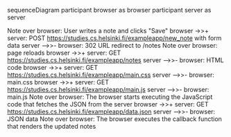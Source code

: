 sequenceDiagram
  participant browser as browser
  participant server as server

  Note over browser: User writes a note and clicks "Save"
  browser ->>+ server: POST https://studies.cs.helsinki.fi/exampleapp/new_note with form data
  server -->>- browser: 302 URL redirect to /notes
  Note over browser: page reloads
  browser ->>+ server: GET https://studies.cs.helsinki.fi/exampleapp/notes
  server -->>- browser: HTML code
  browser ->>+ server: GET https://studies.cs.helsinki.fi/exampleapp/main.css
  server -->>- browser: main.css
  browser ->>+ server: GET https://studies.cs.helsinki.fi/exampleapp/main.js
  server -->>- browser: main.js
  Note over browser: The browser starts executing the JavaScript code that fetches the JSON from the server
  browser ->>+ server: GET https://studies.cs.helsinki.fi/exampleapp/data.json
  server -->>- browser: JSON data
  Note over browser: The browser executes the callback function that renders the updated notes


